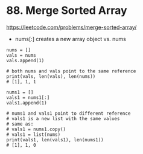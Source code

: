 # 88. Merge Sorted Array

https://leetcode.com/problems/merge-sorted-array/

- nums[:] creates a new array object vs. nums
```
nums = []
vals = nums
vals.append(1)

# both nums and vals point to the same reference
print(vals, len(vals), len(nums))
# [1], 1, 1
```

```
nums1 = []
vals1 = nums1[:]
vals1.append(1)

# nums1 and vals1 point to different reference 
# vals1 is a new list with the same values
# same as:
# vals1 = nums1.copy()
# vals1 = list(nums)
print(vals1, len(vals1), len(nums1))
# [1], 1, 0
```